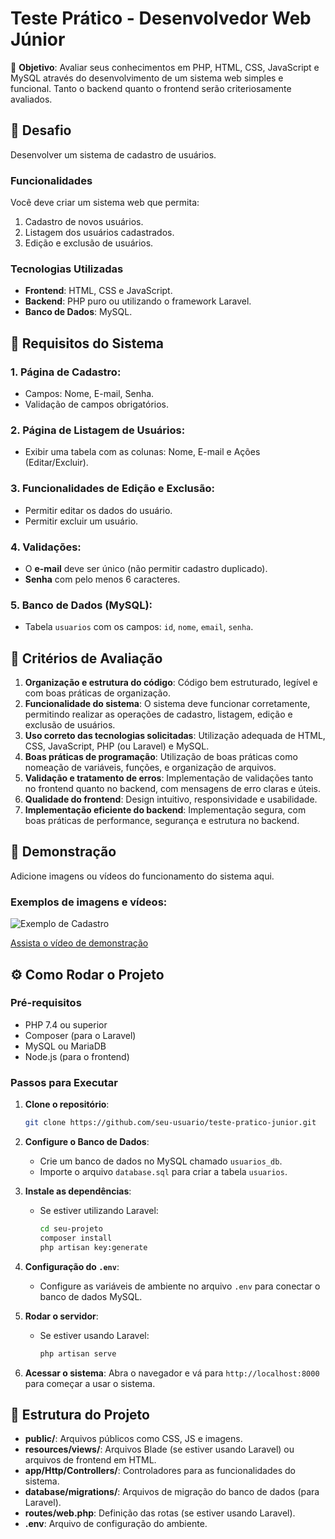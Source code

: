 # Teste Prático - Desenvolvedor Web Júnior

🎯 **Objetivo**: Avaliar seus conhecimentos em PHP, HTML, CSS, JavaScript e MySQL através do desenvolvimento de um sistema web simples e funcional. Tanto o backend quanto o frontend serão criteriosamente avaliados.

## 🚀 Desafio

Desenvolver um sistema de cadastro de usuários.

### Funcionalidades

Você deve criar um sistema web que permita:

1. Cadastro de novos usuários.
2. Listagem dos usuários cadastrados.
3. Edição e exclusão de usuários.

### Tecnologias Utilizadas

- **Frontend**: HTML, CSS e JavaScript.
- **Backend**: PHP puro ou utilizando o framework Laravel.
- **Banco de Dados**: MySQL.

## 📝 Requisitos do Sistema

### 1. Página de Cadastro:
- Campos: Nome, E-mail, Senha.
- Validação de campos obrigatórios.

### 2. Página de Listagem de Usuários:
- Exibir uma tabela com as colunas: Nome, E-mail e Ações (Editar/Excluir).

### 3. Funcionalidades de Edição e Exclusão:
- Permitir editar os dados do usuário.
- Permitir excluir um usuário.

### 4. Validações:
- O **e-mail** deve ser único (não permitir cadastro duplicado).
- **Senha** com pelo menos 6 caracteres.

### 5. Banco de Dados (MySQL):
- Tabela `usuarios` com os campos: `id`, `nome`, `email`, `senha`.

## 📐 Critérios de Avaliação

1. **Organização e estrutura do código**: Código bem estruturado, legível e com boas práticas de organização.
2. **Funcionalidade do sistema**: O sistema deve funcionar corretamente, permitindo realizar as operações de cadastro, listagem, edição e exclusão de usuários.
3. **Uso correto das tecnologias solicitadas**: Utilização adequada de HTML, CSS, JavaScript, PHP (ou Laravel) e MySQL.
4. **Boas práticas de programação**: Utilização de boas práticas como nomeação de variáveis, funções, e organização de arquivos.
5. **Validação e tratamento de erros**: Implementação de validações tanto no frontend quanto no backend, com mensagens de erro claras e úteis.
6. **Qualidade do frontend**: Design intuitivo, responsividade e usabilidade.
7. **Implementação eficiente do backend**: Implementação segura, com boas práticas de performance, segurança e estrutura no backend.

## 📸 Demonstração

Adicione imagens ou vídeos do funcionamento do sistema aqui.

### Exemplos de imagens e vídeos:

![Exemplo de Cadastro](caminho/para/imagem.jpg)

[Assista o vídeo de demonstração](caminho/para/video.mp4)

## ⚙️ Como Rodar o Projeto

### Pré-requisitos

- PHP 7.4 ou superior
- Composer (para o Laravel)
- MySQL ou MariaDB
- Node.js (para o frontend)

### Passos para Executar

1. **Clone o repositório**:
   ```bash
   git clone https://github.com/seu-usuario/teste-pratico-junior.git
   ```

2. **Configure o Banco de Dados**:
   - Crie um banco de dados no MySQL chamado `usuarios_db`.
   - Importe o arquivo `database.sql` para criar a tabela `usuarios`.

3. **Instale as dependências**:
   - Se estiver utilizando Laravel:
     ```bash
     cd seu-projeto
     composer install
     php artisan key:generate
     ```

4. **Configuração do `.env`**:
   - Configure as variáveis de ambiente no arquivo `.env` para conectar o banco de dados MySQL.

5. **Rodar o servidor**:
   - Se estiver usando Laravel:
     ```bash
     php artisan serve
     ```

6. **Acessar o sistema**:
   Abra o navegador e vá para `http://localhost:8000` para começar a usar o sistema.

## 📑 Estrutura do Projeto

- **public/**: Arquivos públicos como CSS, JS e imagens.
- **resources/views/**: Arquivos Blade (se estiver usando Laravel) ou arquivos de frontend em HTML.
- **app/Http/Controllers/**: Controladores para as funcionalidades do sistema.
- **database/migrations/**: Arquivos de migração do banco de dados (para Laravel).
- **routes/web.php**: Definição das rotas (se estiver usando Laravel).
- **.env**: Arquivo de configuração do ambiente.


